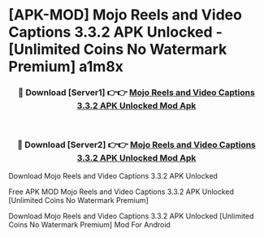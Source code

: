 # [APK-MOD] Mojo  Reels and Video Captions 3.3.2 APK Unlocked - [Unlimited Coins No Watermark Premium] a1m8x



<div align="center">
<h3>🔴 Download [Server1] 👉👉 <a href="https://momento.my/?title=Mojo__Reels_and_Video_Captions_3.3.2_APK_Unlocked">Mojo  Reels and Video Captions 3.3.2 APK Unlocked Mod Apk</a></h3><br>

<h3>🔴 Download [Server2] 👉👉 <a href="https://momento.my/?title=Mojo__Reels_and_Video_Captions_3.3.2_APK_Unlocked">Mojo  Reels and Video Captions 3.3.2 APK Unlocked Mod Apk</a></h3>
</div>



Download Mojo  Reels and Video Captions 3.3.2 APK Unlocked 

Free APK MOD Mojo  Reels and Video Captions 3.3.2 APK Unlocked [Unlimited Coins No Watermark Premium]

Download Mojo  Reels and Video Captions 3.3.2 APK Unlocked [Unlimited Coins No Watermark Premium] Mod For Android
